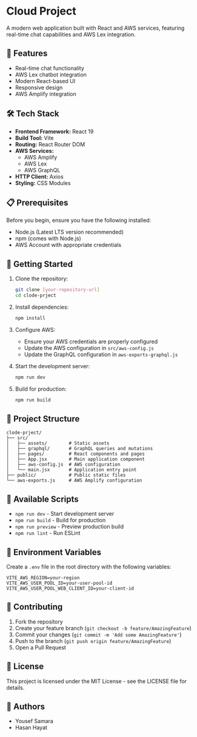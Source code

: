 # Cloud Project

A modern web application built with React and AWS services, featuring real-time chat capabilities and AWS Lex integration.

## 🚀 Features

- Real-time chat functionality
- AWS Lex chatbot integration
- Modern React-based UI
- Responsive design
- AWS Amplify integration

## 🛠️ Tech Stack

- **Frontend Framework:** React 19
- **Build Tool:** Vite
- **Routing:** React Router DOM
- **AWS Services:**
  - AWS Amplify
  - AWS Lex
  - AWS GraphQL
- **HTTP Client:** Axios
- **Styling:** CSS Modules

## 📋 Prerequisites

Before you begin, ensure you have the following installed:
- Node.js (Latest LTS version recommended)
- npm (comes with Node.js)
- AWS Account with appropriate credentials

## 🚀 Getting Started

1. Clone the repository:
   ```bash
   git clone [your-repository-url]
   cd clode-prject
   ```

2. Install dependencies:
   ```bash
   npm install
   ```

3. Configure AWS:
   - Ensure your AWS credentials are properly configured
   - Update the AWS configuration in `src/aws-config.js`
   - Update the GraphQL configuration in `aws-exports-graphql.js`

4. Start the development server:
   ```bash
   npm run dev
   ```

5. Build for production:
   ```bash
   npm run build
   ```

## 📁 Project Structure

```
clode-prject/
├── src/
│   ├── assets/        # Static assets
│   ├── graphql/       # GraphQL queries and mutations
│   ├── pages/         # React components and pages
│   ├── App.jsx        # Main application component
│   ├── aws-config.js  # AWS configuration
│   └── main.jsx       # Application entry point
├── public/            # Public static files
└── aws-exports.js     # AWS Amplify configuration
```

## 🔧 Available Scripts

- `npm run dev` - Start development server
- `npm run build` - Build for production
- `npm run preview` - Preview production build
- `npm run lint` - Run ESLint

## 🔐 Environment Variables

Create a `.env` file in the root directory with the following variables:
```
VITE_AWS_REGION=your-region
VITE_AWS_USER_POOL_ID=your-user-pool-id
VITE_AWS_USER_POOL_WEB_CLIENT_ID=your-client-id
```

## 🤝 Contributing

1. Fork the repository
2. Create your feature branch (`git checkout -b feature/AmazingFeature`)
3. Commit your changes (`git commit -m 'Add some AmazingFeature'`)
4. Push to the branch (`git push origin feature/AmazingFeature`)
5. Open a Pull Request

## 📝 License

This project is licensed under the MIT License - see the LICENSE file for details.

## 👥 Authors

- Yousef Samara
- Hasan Hayat
